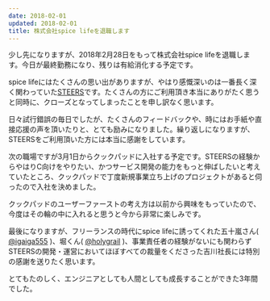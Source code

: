 ```yaml
---
date: 2018-02-01
updated: 2018-02-01
title: 株式会社spice lifeを退職します
---
```


少し先になりますが、2018年2月28日をもって株式会社spice lifeを退職します。今日が最終勤務になり、残りは有給消化する予定です。

spice lifeにはたくさんの思い出がありますが、やはり感慨深いのは一番長く深く関わっていた[STEERS](https://steers.jp/)です。たくさんの方にご利用頂き本当にありがたく思うと同時に、クローズとなってしまったことを申し訳なく思います。

日々試行錯誤の毎日でしたが、たくさんのフィードバックや、時にはお手紙や直接応援の声を頂いたりと、とても励みになりました。繰り返しになりますが、STEERSをご利用頂いた方には本当に感謝をしています。

次の職場ですが3月1日からクックパッドに入社する予定です。STEERSの経験からやはりC向けをやりたい、かつサービス開発の能力をもっと伸ばしたいと考えていたところ、クックパッドで丁度新規事業立ち上げのプロジェクトがあると伺ったので入社を決めました。

クックパッドのユーザーファーストの考え方は以前から興味をもっていたので、今度はその輪の中に入れると思うと今から非常に楽しみです。

最後になりますが、フリーランスの時代にspice lifeに誘ってくれた五十嵐さん( [@igaiga555](https://twitter.com/igaiga555) )、堀くん( [@holygrail](https://twitter.com/holygrail) )、事業責任者の経験がないにも関わらずSTEERSの開発・運営においてほぼすべての裁量をくださった吉川社長には特別の感謝を送りたく思います。

とてもたのしく、エンジニアとしても人間としても成長することができた3年間でした。